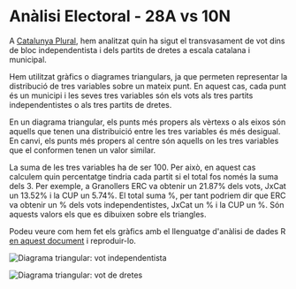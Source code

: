 # Anàlisi Electoral - 28A vs 10N

A <a href="http://catalunyaplural.cat/ca/la-repeticio-electoral-divideix-encara-mes-el-vot-a-catalunya/">Catalunya Plural</a>, hem analitzat quin ha sigut el transvasament de vot dins de bloc independentista i dels partits de dretes a escala catalana i municipal.

Hem utilitzat gràfics o diagrames triangulars, ja que permeten representar la distribució de tres variables sobre un mateix punt. En aquest cas, cada punt és un municipi i les seves tres variables són els vots als tres partits independentistes o als tres partits de dretes. 

En un diagrama triangular, els punts més propers als vèrtexs o als eixos són aquells que tenen una distribuició entre les tres variables és més desigual. En canvi, els punts més propers al centre són aquells on les tres variables que el conformen tenen un valor similar. 

La suma de les tres variables ha de ser 100. Per això, en aquest cas calculem quin percentatge tindria cada partit si el total fos només la suma dels 3. Per exemple, a Granollers ERC va obtenir un 21.87% dels vots, JxCat un 13.52% i la CUP un 5.74%. El total suma %, per tant podriem dir que ERC va obtenir un % dels vots independentistes, JxCat un % i la CUP un %. Són aquests valors els que es dibuixen sobre els triangles. 

Podeu veure com hem fet els gràfics amb el llenguatge d'anàlisi de dades R <a href="https://github.com/vicoliveres/AnalisiElectoral-28Avs10N/blob/master/analisi_10N_28A.Rmd">en aquest document</a> i reproduir-lo. 

![Diagrama triangular: vot independentista](https://github.com/vicoliveres/mapping-catalan-elections-d3-cartogram/blob/master/CatCanviIndepe-01.jpg)

![Diagrama triangular: vot de dretes](https://github.com/vicoliveres/mapping-catalan-elections-d3-cartogram/blob/master/CatCanviDreta-01.jpg)
